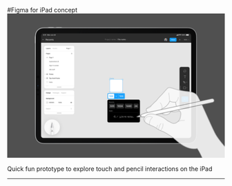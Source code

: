 #Figma for iPad concept
![Figma for iPad concept!](./thumbnail.png "Figma for iPad concept")

Quick fun prototype to explore touch and pencil interactions on the iPad

---
